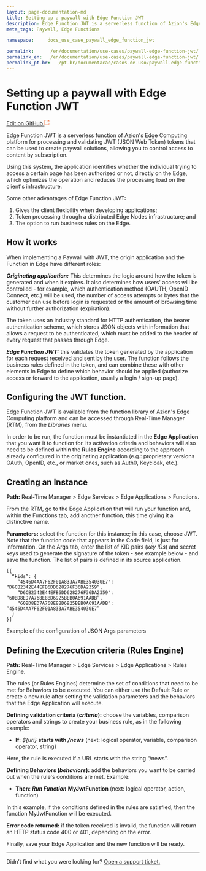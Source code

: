 ```yaml
---
layout: page-documentation-md
title: Setting up a paywall with Edge Function JWT
description: Edge Function JWT is a serverless function of Azion's Edge Computing platform for processing and validating JWT (JSON Web Token) tokens that can be used to create paywall solutions, allowing you to control access to content by subscription.
meta_tags: Paywall, Edge Functions

namespace:     docs_use_case_paywall_edge_function_jwt

permalink:      /en/documentation/use-cases/paywall-edge-function-jwt/
permalink_en:   /en/documentation/use-cases/paywall-edge-function-jwt/
permalink_pt-br:   /pt-br/documentacao/casos-de-uso/paywall-edge-function-jwt/
---
```

# Setting up a paywall with Edge Function JWT

[Edit on GitHub <svg width="14" height="14" xmlns="http://www.w3.org/2000/svg"><g fill="none" stroke="#F3652B"><path d="M4.81.71H.672v11.43H12.1V8.001" stroke-width=".8"/><path d="M6.87.786h5.155V5.94M6.31 6.5L12.026.786"/></g></svg>](https://github.com/aziontech/docs_en/edit/master/use-cases/paywall-edge-function-jwt/2021-01-14-index.md)

Edge Function JWT is a serverless function of Azion's Edge Computing platform for processing and validating JWT (JSON Web Token) tokens that can be used to create paywall solutions, allowing you to control access to content by subscription.

Using this system, the application identifies whether the individual trying to access a certain page has been authorized or not, directly on the Edge, which optimizes the operation and reduces the processing load on the client's infrastructure. 

Some other advantages of Edge Function JWT:

1. Gives the client flexibility when developing applications;
2. Token processing through a distributed Edge Nodes infrastructure; and
3. The option to run business rules on the Edge.

## How it works

When implementing a Paywall with JWT, the origin application and the Function in Edge have different roles:

***Originating application:*** This determines the logic around how the token is generated and when it expires. It also determines how users' access will be controlled - for example, which authentication method (OAUTH, OpenID Connect, etc.) will be used, the number of access attempts or bytes that the customer can use before login is requested or the amount of browsing time without further authorization (expiration).

The token uses an industry standard for HTTP authentication, the bearer authentication scheme, which stores JSON objects with information that allows a request to be authenticated, which must be added to the header of every request that passes through Edge.

***Edge Function JWT:*** this validates the token generated by the application for each request received and sent by the user. The function follows the business rules defined in the token, and can combine these with other elements in Edge to define which behavior should be applied (authorize access or forward to the application, usually a login / sign-up page).

## Configuring the JWT function.

Edge Function JWT is available from the function library of Azion's Edge Computing platform and can be accessed through Real-Time Manager (RTM), from the *Libraries* menu.

In order to be run, the function must be instantiated in the **Edge Application** that you want it to function for. Its activation criteria and behaviors will also need to be defined within the **Rules Engine** according to the approach already configured in the originating application (e.g.: proprietary versions OAuth, OpenID, etc., or market ones, such as Auth0, Keycloak, etc.). 

## Creating an Instance

**Path:** Real-Time Manager > Edge Services > Edge Applications > Functions.

From the RTM, go to the Edge Application that will run your function and, within the Functions tab, add another function, this time giving it a distinctive name.

**Parameters:** select the function for this instance; in this case, choose JWT. Note that the function code that appears in the Code field, is just for information. On the Args tab, enter the list of KID pairs (*key IDs*) and secret keys used to generate the signature of the token - see example below - and save the function. The list of pairs is defined in its source application.

~~~
[{
  “kids”: {
    “4546D4AA7F62F01A833A7ABE354030E7": “D6CB2342E44EFB6DD628276F36DA2359”,
    “D6CB2342E44EFB6DD628276F36DA2359": “60BD8ED7A768E8BD6925BEB0A691AADB”,
    “60BD8ED7A768E8BD6925BEB0A691AADB”: “4546D4AA7F62F01A833A7ABE354030E7”
  }
}]
~~~
Example of the configuration of JSON Args parameters

## Defining the Execution criteria (Rules Engine)

**Path:** Real-Time Manager > Edge Services > Edge Applications > Rules Engine.

The rules (or Rules Engines) determine the set of conditions that need to be met for Behaviors to be executed. You can either use the Default Rule or create a new rule after setting the validation parameters and the behaviors that the Edge Application will execute.

**Defining validation criteria (_criteria_):** choose the variables, comparison operators and strings to create your business rule, as in the following example:

* **If**: _${uri}_ **starts with** ***/news***
(next: logical operator, variable, comparison operator, string)

Here, the rule is executed if a URL starts with the string “/news”.

**Defining Behaviors (_behaviors_):** add the behaviors you want to be carried out when the rule's conditions are met. Example:

* **Then**: ***Run Function*** **MyJwtFunction**
(next: logical operator, action, function)

In this example, if the conditions defined in the rules are satisfied, then the function MyJwtFunction will be executed.

**Error code returned:** if the token received is invalid, the function will return an HTTP status code 400 or 401, depending on the error. 

Finally, save your Edge Application and the new function will be ready. 

---

Didn’t find what you were looking for? [Open a support ticket.](https://tickets.azion.com/) 
